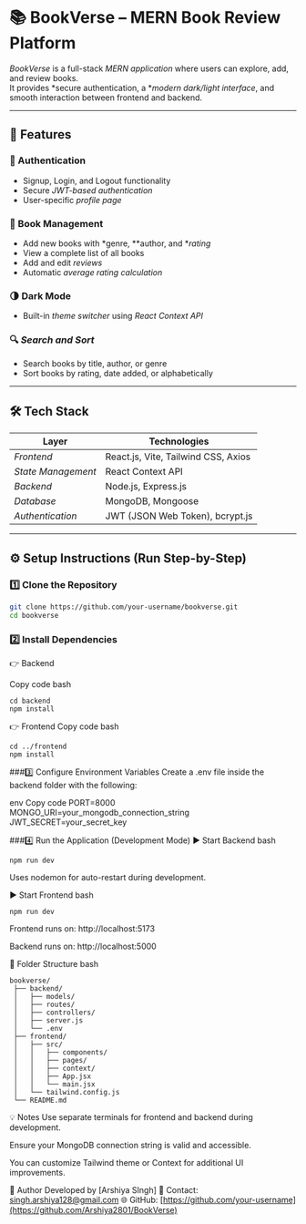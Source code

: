 # 📚 BookVerse – MERN Book Review Platform

*BookVerse* is a full-stack *MERN application* where users can explore, add, and review books.  
It provides *secure authentication, a **modern dark/light interface*, and smooth interaction between frontend and backend.

---

## 🚀 Features

### 👤 Authentication
- Signup, Login, and Logout functionality  
- Secure *JWT-based authentication*  
- User-specific *profile page*

### 📘 Book Management
- Add new books with *genre, **author, and **rating*
- View a complete list of all books  
- Add and edit *reviews*
- Automatic *average rating calculation*

### 🌗 Dark Mode
- Built-in *theme switcher* using *React Context API*

### 🔍 *Search and Sort*
  - Search books by title, author, or genre
  - Sort books by rating, date added, or alphabetically
---

## 🛠 Tech Stack

| Layer | Technologies |
|-------|---------------|
| *Frontend* | React.js, Vite, Tailwind CSS, Axios |
| *State Management* | React Context API |
| *Backend* | Node.js, Express.js |
| *Database* | MongoDB, Mongoose |
| *Authentication* | JWT (JSON Web Token), bcrypt.js |

---

## ⚙ Setup Instructions (Run Step-by-Step)

### 1️⃣ Clone the Repository
```bash
git clone https://github.com/your-username/bookverse.git
cd bookverse
```
### 2️⃣ Install Dependencies
👉 Backend

Copy code
bash
```
cd backend
npm install
```

👉 Frontend
Copy code
bash
```
cd ../frontend
npm install
```

###3️⃣ Configure Environment Variables
Create a .env file inside the backend folder with the following:

env
Copy code
PORT=8000
MONGO_URI=your_mongodb_connection_string
JWT_SECRET=your_secret_key

###4️⃣ Run the Application (Development Mode)
▶ Start Backend
bash
```
npm run dev
```
Uses nodemon for auto-restart during development.

▶ Start Frontend
bash
```
npm run dev
```
Frontend runs on: http://localhost:5173

Backend runs on: http://localhost:5000



🧩 Folder Structure
bash
```
bookverse/
 ├── backend/
 │   ├── models/
 │   ├── routes/
 │   ├── controllers/
 │   ├── server.js
 │   └── .env
 ├── frontend/
 │   ├── src/
 │   │   ├── components/
 │   │   ├── pages/
 │   │   ├── context/
 │   │   ├── App.jsx
 │   │   └── main.jsx
 │   └── tailwind.config.js
 └── README.md
```
💡 Notes
Use separate terminals for frontend and backend during development.

Ensure your MongoDB connection string is valid and accessible.

You can customize Tailwind theme or Context for additional UI improvements.

🧠 Author
Developed by [Arshiya SIngh]
📧 Contact: singh.arshiya128@gmail.com
🌐 GitHub: [https://github.com/your-username](https://github.com/Arshiya2801/BookVerse)
